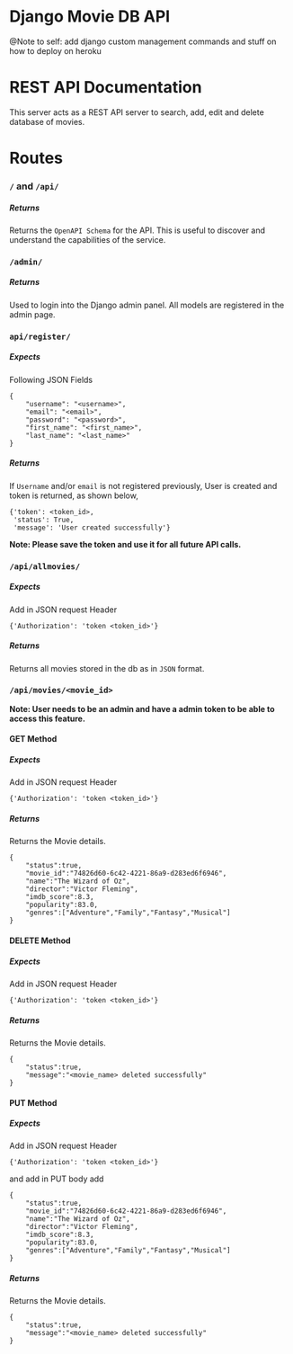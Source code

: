 # Django Movie DB API

@Note to self: add django custom management commands and stuff on how to deploy on heroku

# REST API Documentation 

This server acts as a REST API server to search, add, edit and delete database of movies.

# Routes

### `/` and `/api/`

##### Returns
Returns the `OpenAPI Schema` for the API. This is useful to discover and understand the capabilities of the service.


### `/admin/`

##### Returns
Used to login into the Django admin panel. All models are registered in the admin page.

### `api/register/`

##### Expects

Following JSON Fields

```
{
    "username": "<username>",
    "email": "<email>",
    "password": "<password>",
    "first_name": "<first_name>",
    "last_name": "<last_name>"
}
```

##### Returns
If `Username` and/or `email` is not registered previously, User is created and token is returned, as shown below,

```
{'token': <token_id>,
 'status': True,
 'message': 'User created successfully'}
```

**Note: Please save the token and use it for all future API calls.**


### `/api/allmovies/`

##### Expects

Add in JSON request Header

```
{'Authorization': 'token <token_id>'}
```

##### Returns
Returns all movies stored in the db as in `JSON` format. 


### `/api/movies/<movie_id>`
**Note: User needs to be an admin and have a admin token to be able to access this feature.**

#### GET Method

##### Expects

Add in JSON request Header

```
{'Authorization': 'token <token_id>'}
```

##### Returns 

Returns the Movie details.

```
{
    "status":true,
    "movie_id":"74826d60-6c42-4221-86a9-d283ed6f6946",
    "name":"The Wizard of Oz",
    "director":"Victor Fleming",
    "imdb_score":8.3,
    "popularity":83.0,
    "genres":["Adventure","Family","Fantasy","Musical"]
}
```

#### DELETE Method

##### Expects

Add in JSON request Header

```
{'Authorization': 'token <token_id>'}
```

##### Returns 

Returns the Movie details.

```
{
    "status":true,
    "message":"<movie_name> deleted successfully"
}
```


#### PUT Method

##### Expects

Add in JSON request Header

```
{'Authorization': 'token <token_id>'}
```

and add in PUT body add 

```
{
    "status":true,
    "movie_id":"74826d60-6c42-4221-86a9-d283ed6f6946",
    "name":"The Wizard of Oz",
    "director":"Victor Fleming",
    "imdb_score":8.3,
    "popularity":83.0,
    "genres":["Adventure","Family","Fantasy","Musical"]
}
```


##### Returns 

Returns the Movie details.

```
{
    "status":true,
    "message":"<movie_name> deleted successfully"
}
```
